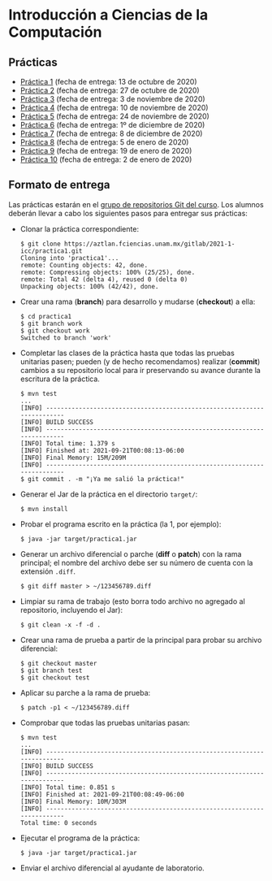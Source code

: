 Introducción a Ciencias de la Computación
=========================================

Prácticas
---------
* [Práctica 1](https://aztlan.fciencias.unam.mx/gitlab/2021-1-icc/practica1) (fecha de entrega: 13 de octubre de 2020)
* [Práctica 2](https://aztlan.fciencias.unam.mx/gitlab/2021-1-icc/practica2) (fecha de entrega: 27 de octubre de 2020)
* [Práctica 3](https://aztlan.fciencias.unam.mx/gitlab/2021-1-icc/practica3) (fecha de entrega: 3 de noviembre de 2020)
* [Práctica 4](https://aztlan.fciencias.unam.mx/gitlab/2021-1-icc/practica4) (fecha de entrega: 10 de noviembre de 2020)
* [Práctica 5](https://aztlan.fciencias.unam.mx/gitlab/2021-1-icc/practica5) (fecha de entrega: 24 de noviembre de 2020)
* [Práctica 6](https://aztlan.fciencias.unam.mx/gitlab/2021-1-icc/practica6) (fecha de entrega: 1º de diciembre de 2020)
* [Práctica 7](https://aztlan.fciencias.unam.mx/gitlab/2021-1-icc/practica7) (fecha de entrega: 8 de diciembre de 2020)
* [Práctica 8](https://aztlan.fciencias.unam.mx/gitlab/2021-1-icc/practica8) (fecha de entrega: 5 de enero de 2020)
* [Práctica 9](https://aztlan.fciencias.unam.mx/gitlab/2021-1-icc/practica9) (fecha de entrega: 19 de enero de 2020)
* [Práctica 10](https://aztlan.fciencias.unam.mx/gitlab/2021-1-icc/practica10) (fecha de entrega: 2 de enero de 2020)

Formato de entrega
------------------

Las prácticas estarán en el [grupo de repositorios Git del
curso](https://aztlan.fciencias.unam.mx/gitlab/2021-1-icc). Los alumnos deberán
llevar a cabo los siguientes pasos para entregar sus prácticas:

* Clonar la práctica correspondiente:

    ```
    $ git clone https://aztlan.fciencias.unam.mx/gitlab/2021-1-icc/practica1.git
    Cloning into 'practica1'...
    remote: Counting objects: 42, done.
    remote: Compressing objects: 100% (25/25), done.
    remote: Total 42 (delta 4), reused 0 (delta 0)
    Unpacking objects: 100% (42/42), done.
    ```

* Crear una rama (**branch**) para desarrollo y mudarse (**checkout**) a ella:

    ```
    $ cd practica1
    $ git branch work
    $ git checkout work
    Switched to branch 'work'
    ```

* Completar las clases de la práctica hasta que todas las pruebas unitarias
  pasen; pueden (y de hecho recomendamos) realizar (**commit**) cambios a su
  repositorio local para ir preservando su avance durante la escritura de la
  práctica.

    ```
    $ mvn test
    ...
    [INFO] ------------------------------------------------------------------------
    [INFO] BUILD SUCCESS
    [INFO] ------------------------------------------------------------------------
    [INFO] Total time: 1.379 s
    [INFO] Finished at: 2021-09-21T00:08:13-06:00
    [INFO] Final Memory: 15M/209M
    [INFO] ------------------------------------------------------------------------
    $ git commit . -m "¡Ya me salió la práctica!"
    ```

* Generar el Jar de la práctica en el directorio `target/`:

    ```
    $ mvn install
    ```

* Probar el programa escrito en la práctica (la 1, por ejemplo):

    ```
    $ java -jar target/practica1.jar
    ```

* Generar un archivo diferencial o parche (**diff** o **patch**) con la rama
  principal; el nombre del archivo debe ser su número de cuenta con la extensión
  `.diff`.

    ```
    $ git diff master > ~/123456789.diff
    ```

* Limpiar su rama de trabajo (esto borra todo archivo no agregado al
  repositorio, incluyendo el Jar):

    ```
    $ git clean -x -f -d .
    ```

* Crear una rama de prueba a partir de la principal para probar su archivo
  diferencial:

    ```
    $ git checkout master
    $ git branch test
    $ git checkout test
    ```

* Aplicar su parche a la rama de prueba:

    ```
    $ patch -p1 < ~/123456789.diff
    ```

* Comprobar que todas las pruebas unitarias pasan:

    ```
    $ mvn test
    ...
    [INFO] ------------------------------------------------------------------------
    [INFO] BUILD SUCCESS
    [INFO] ------------------------------------------------------------------------
    [INFO] Total time: 0.851 s
    [INFO] Finished at: 2021-09-21T00:08:49-06:00
    [INFO] Final Memory: 10M/303M
    [INFO] ------------------------------------------------------------------------
    Total time: 0 seconds
    ```

* Ejecutar el programa de la práctica:

    ```
    $ java -jar target/practica1.jar
    ```

* Enviar el archivo diferencial al ayudante de laboratorio.
